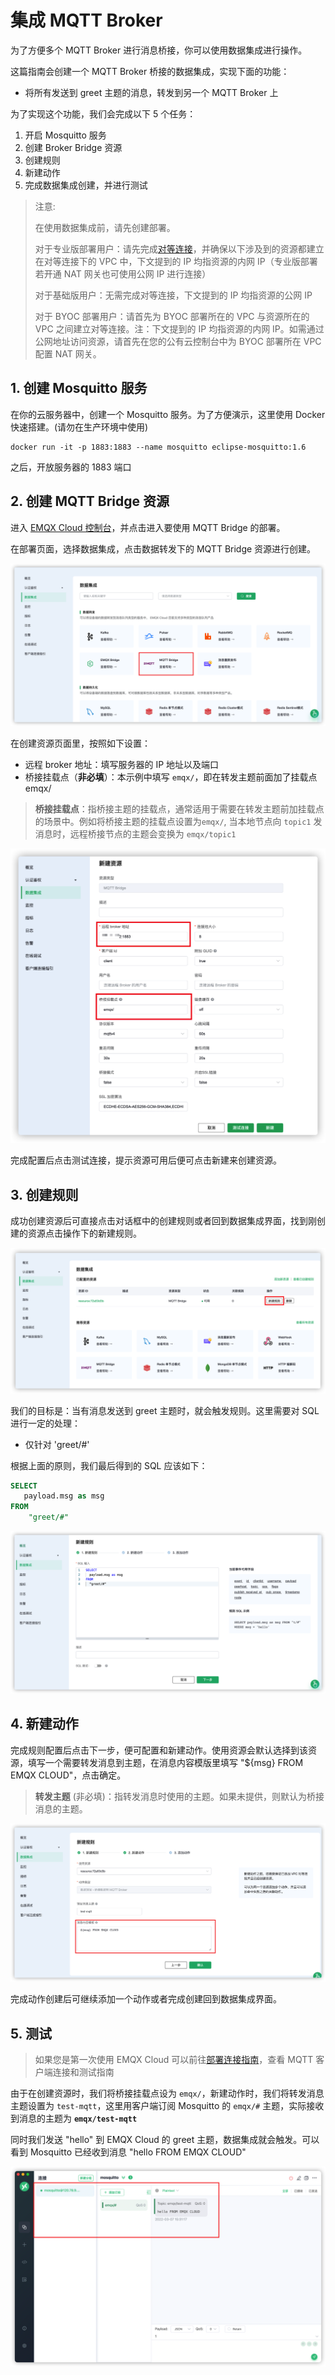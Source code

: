 # 集成 MQTT Broker

为了方便多个 MQTT Broker 进行消息桥接，你可以使用数据集成进行操作。

这篇指南会创建一个 MQTT Broker 桥接的数据集成，实现下面的功能：

- 将所有发送到 greet 主题的消息，转发到另一个 MQTT Broker 上

为了实现这个功能，我们会完成以下 5 个任务：

1. 开启 Mosquitto 服务
2. 创建 Broker Bridge 资源
3. 创建规则
4. 新建动作
5. 完成数据集成创建，并进行测试

>注意:
>
>在使用数据集成前，请先创建部署。
>
>对于专业版部署用户：请先完成[对等连接](../deployments/vpc_peering.md)，并确保以下涉及到的资源都建立在对等连接下的 VPC 中，下文提到的 IP 均指资源的内网 IP（专业版部署若开通 NAT 网关也可使用公网 IP 进行连接）
>
>对于基础版用户：无需完成对等连接，下文提到的 IP 均指资源的公网 IP
>
>对于 BYOC 部署用户：请首先为 BYOC 部署所在的 VPC 与资源所在的 VPC 之间建立对等连接。注：下文提到的 IP 均指资源的内网 IP。如需通过公网地址访问资源，请首先在您的公有云控制台中为 BYOC 部署所在 VPC 配置 NAT 网关。


## 1. 创建 Mosquitto 服务

在你的云服务器中，创建一个 Mosquitto 服务。为了方便演示，这里使用 Docker 快速搭建。(请勿在生产环境中使用)

```shell
docker run -it -p 1883:1883 --name mosquitto eclipse-mosquitto:1.6
```

之后，开放服务器的 1883 端口

## 2. 创建 MQTT Bridge 资源

进入 [EMQX Cloud 控制台](https://cloud.emqx.com/console/)，并点击进入要使用 MQTT Bridge 的部署。

在部署页面，选择数据集成，点击数据转发下的 MQTT Bridge 资源进行创建。

![数据集成页](./_assets/data_integrations_mqtt_bridge.png)

在创建资源页面里，按照如下设置：

- 远程 broker 地址：填写服务器的 IP 地址以及端口
- 桥接挂载点（**非必填**）：本示例中填写 `emqx/`，即在转发主题前面加了挂载点 emqx/

>**桥接挂载点**：指桥接主题的挂载点，通常适用于需要在转发主题前加挂载点的场景中。例如将桥接主题的挂载点设置为`emqx/`, 当本地节点向 `topic1` 发消息时，远程桥接节点的主题会变换为 `emqx/topic1`

![资源创建页](./_assets/create_mqtt_bridge_resource.png)

完成配置后点击测试连接，提示资源可用后便可点击新建来创建资源。

## 3. 创建规则

成功创建资源后可直接点击对话框中的创建规则或者回到数据集成界面，找到刚创建的资源点击操作下的新建规则。

![规则创建1](./_assets/mqtt_bridge_create_rule_1.png)

我们的目标是：当有消息发送到 greet 主题时，就会触发规则。这里需要对 SQL 进行一定的处理：

- 仅针对 'greet/#'

根据上面的原则，我们最后得到的 SQL 应该如下：

```sql
SELECT
   payload.msg as msg
FROM
    "greet/#"
```

![规则创建2](./_assets/mqtt_bridge_create_rule_2.png)

## 4. 新建动作

完成规则配置后点击下一步，便可配置和新建动作。使用资源会默认选择到该资源，填写一个需要转发消息到主题，在消息内容模版里填写 "${msg} FROM EMQX CLOUD"，点击确定。
>**转发主题** (非必填)：指转发消息时使用的主题。如果未提供，则默认为桥接消息的主题。

![规则创建3](./_assets/mqtt_bridge_create_rule_3.png)

完成动作创建后可继续添加一个动作或者完成创建回到数据集成界面。

## 5. 测试

>如果您是第一次使用 EMQX Cloud 可以前往[部署连接指南](../connect_to_deployments/overview.md)，查看 MQTT 客户端连接和测试指南

由于在创建资源时，我们将桥接挂载点设为 `emqx/`，新建动作时，我们将转发消息主题设置为 `test-mqtt`，这里用客户端订阅 Mosquitto 的 `emqx/#` 主题，实际接收到消息的主题为 **`emqx/test-mqtt`**

同时我们发送 "hello" 到 EMQX Cloud 的 greet 主题，数据集成就会触发。可以看到 Mosquitto 已经收到消息 "hello FROM EMQX CLOUD"

![收到转发的消息](./_assets/mqtt_bridge_test.png)
